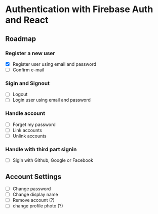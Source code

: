 # Authentication with Firebase Auth and React

## Roadmap

### Register a new user

- [x] Register user using email and password
- [ ] Confirm e-mail

### Sigin and Signout

- [ ] Logout
- [ ] Login user using email and password

### Handle account

- [ ] Forget my password
- [ ] Link accounts
- [ ] Unlink accounts

### Handle with third part signin

- [ ] Sigin with Github, Google or Facebook

## Account Settings

- [ ] Change password
- [ ] Change display name
- [ ] Remove account (?)
- [ ] change profile photo (?)
